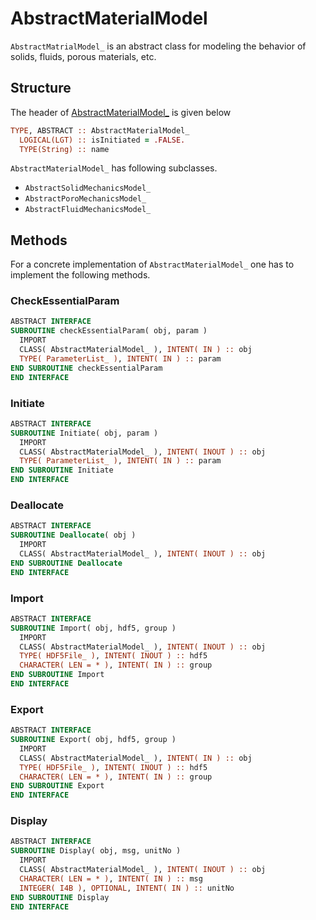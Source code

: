 # AbstractMaterialModel

`AbstractMatrialModel_` is an abstract class for modeling the behavior of solids, fluids, porous materials, etc.

## Structure

The header of [AbstractMaterialModel_](AbstractMaterialModel_.md) is given below

```fortran
TYPE, ABSTRACT :: AbstractMaterialModel_
  LOGICAL(LGT) :: isInitiated = .FALSE.
  TYPE(String) :: name
```

`AbstractMaterialModel_` has following subclasses.

- `AbstractSolidMechanicsModel_`
- `AbstractPoroMechanicsModel_`
- `AbstractFluidMechanicsModel_`

## Methods

For a concrete implementation of `AbstractMaterialModel_` one has to implement the following methods.

### CheckEssentialParam

```fortran
ABSTRACT INTERFACE
SUBROUTINE checkEssentialParam( obj, param )
  IMPORT
  CLASS( AbstractMaterialModel_ ), INTENT( IN ) :: obj
  TYPE( ParameterList_ ), INTENT( IN ) :: param
END SUBROUTINE checkEssentialParam
END INTERFACE
```

### Initiate

```fortran
ABSTRACT INTERFACE
SUBROUTINE Initiate( obj, param )
  IMPORT
  CLASS( AbstractMaterialModel_ ), INTENT( INOUT ) :: obj
  TYPE( ParameterList_ ), INTENT( IN ) :: param
END SUBROUTINE Initiate
END INTERFACE
```

### Deallocate

```fortran
ABSTRACT INTERFACE
SUBROUTINE Deallocate( obj )
  IMPORT
  CLASS( AbstractMaterialModel_ ), INTENT( INOUT ) :: obj
END SUBROUTINE Deallocate
END INTERFACE
```

### Import

```fortran
ABSTRACT INTERFACE
SUBROUTINE Import( obj, hdf5, group )
  IMPORT
  CLASS( AbstractMaterialModel_ ), INTENT( INOUT ) :: obj
  TYPE( HDF5File_ ), INTENT( INOUT ) :: hdf5
  CHARACTER( LEN = * ), INTENT( IN ) :: group
END SUBROUTINE Import
END INTERFACE
```

### Export

```fortran
ABSTRACT INTERFACE
SUBROUTINE Export( obj, hdf5, group )
  IMPORT
  CLASS( AbstractMaterialModel_ ), INTENT( IN ) :: obj
  TYPE( HDF5File_ ), INTENT( INOUT ) :: hdf5
  CHARACTER( LEN = * ), INTENT( IN ) :: group
END SUBROUTINE Export
END INTERFACE
```

### Display

```fortran
ABSTRACT INTERFACE
SUBROUTINE Display( obj, msg, unitNo )
  IMPORT
  CLASS( AbstractMaterialModel_ ), INTENT( INOUT ) :: obj
  CHARACTER( LEN = * ), INTENT( IN ) :: msg
  INTEGER( I4B ), OPTIONAL, INTENT( IN ) :: unitNo
END SUBROUTINE Display
END INTERFACE
```
